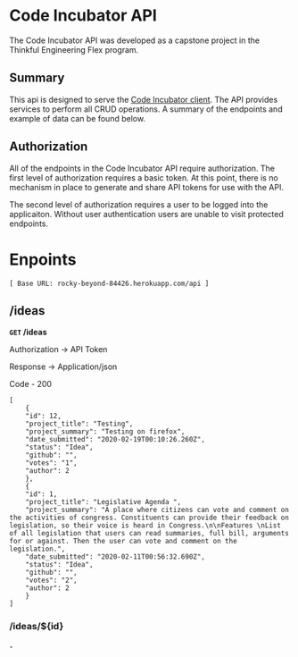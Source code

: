 # Code Incubator API

The Code Incubator API was developed as a capstone project in the Thinkful Engineering Flex program.

## Summary

This api is designed to serve the [Code Incubator client](https://github.com/Thorn51/code_incubator_client). The API provides services to perform all CRUD operations. A summary of the endpoints and example of data can be found below.

## Authorization

All of the endpoints in the Code Incubator API require authorization. The first level of authorization requires a basic token. At this point, there is no mechanism in place to generate and share API tokens for use with the API.

The second level of authorization requires a user to be logged into the applicaiton. Without user authentication users are unable to visit protected endpoints.

# Enpoints

`[ Base URL: rocky-beyond-84426.herokuapp.com/api ]`

## /ideas

**`GET` /ideas**

Authorization -> API Token

Response -> Application/json

Code - 200

    [
        {
        "id": 12,
        "project_title": "Testing",
        "project_summary": "Testing on firefox",
        "date_submitted": "2020-02-19T00:10:26.260Z",
        "status": "Idea",
        "github": "",
        "votes": "1",
        "author": 2
        },
        {
        "id": 1,
        "project_title": "Legislative Agenda ",
        "project_summary": "A place where citizens can vote and comment on the activities of congress. Constituents can provide their feedback on legislation, so their voice is heard in Congress.\n\nFeatures \nList of all legislation that users can read summaries, full bill, arguments for or against. Then the user can vote and comment on the legislation.",
        "date_submitted": "2020-02-11T00:56:32.690Z",
        "status": "Idea",
        "github": "",
        "votes": "2",
        "author": 2
        }
    ]

### /ideas/\${id}

### `
